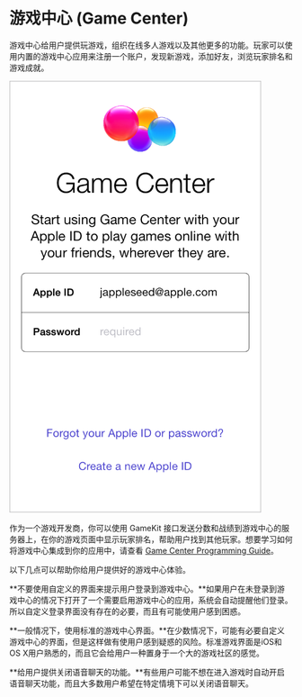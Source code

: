 # 游戏中心 (Game Center)

游戏中心给用户提供玩游戏，组织在线多人游戏以及其他更多的功能。玩家可以使用内置的游戏中心应用来注册一个账户，发现新游戏，添加好友，浏览玩家排名和游戏成就。

![](images/game_center_ios_2x.png)

作为一个游戏开发商，你可以使用 GameKit 接口发送分数和战绩到游戏中心的服务器上，在你的游戏页面中显示玩家排名，帮助用户找到其他玩家。想要学习如何将游戏中心集成到你的应用中，请查看 [Game Center Programming Guide](https://developer.apple.com/library/ios/documentation/NetworkingInternet/Conceptual/GameKit_Guide/Introduction/Introduction.html#//apple_ref/doc/uid/TP40008304)。

以下几点可以帮助你给用户提供好的游戏中心体验。

**不要使用自定义的界面来提示用户登录到游戏中心。**如果用户在未登录到游戏中心的情况下打开了一个需要启用游戏中心的应用，系统会自动提醒他们登录。所以自定义登录界面没有存在的必要，而且有可能使用户感到困惑。

**一般情况下，使用标准的游戏中心界面。**在少数情况下，可能有必要自定义游戏中心的界面，但是这样做有使用户感到疑惑的风险。标准游戏界面是iOS和OS X用户熟悉的，而且它会给用户一种置身于一个大的游戏社区的感觉。

**给用户提供关闭语音聊天的功能。**有些用户可能不想在进入游戏时自动开启语音聊天功能，而且大多数用户希望在特定情境下可以关闭语音聊天。
